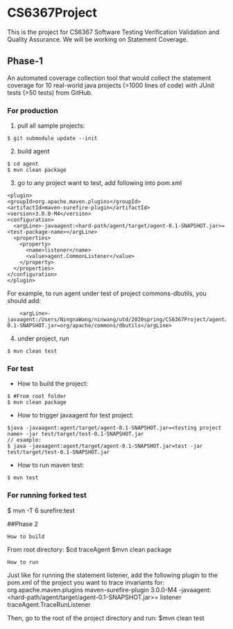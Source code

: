 # CS6367Project
This is the project for CS6367 Software Testing Verification Validation and Quality Assurance.
We will be working on Statement Coverage.


## Phase-1
An automated coverage collection tool that would collect the statement coverage for 10 real-world java projects (>1000 lines of code) with JUnit tests (>50 tests) from GitHub.

### For production
1. pull all sample projects:
```
$ git submodule update --init
```

2. build agent
```
$ cd agent
$ mvn clean package
```

3. go to any project want to test, add following into pom.xml
```
<plugin>
<groupId>org.apache.maven.plugins</groupId>
<artifactId>maven-surefire-plugin</artifactId>
<version>3.0.0-M4</version>
<configuration>
  <argLine>-javaagent:<hard-path/agent/target/agent-0.1-SNAPSHOT.jar>=<test-package-name></argLine>
  <properties>
    <property>
      <name>listener</name>
      <value>agent.CommonListener</value>
    </property>
  </properties>
</configuration>
</plugin>
```

For example, to run agent under test of project commons-dbutils, you should add:
```
    <argLine>-javaagent:/Users/NingnaWang/ninwang/utd/2020spring/CS6367Project/agent/target/agent-0.1-SNAPSHOT.jar=org/apache/commons/dbutils</argLine>
```

4. under project, run
```
$ mvn clean test
```

### For test
- How to build the project:
```
$ #From root folder
$ mvn clean package
```
- How to trigger javaagent for test project:
```
$java -javaagent:agent/target/agent-0.1-SNAPSHOT.jar=<testing project name> -jar test/target/test-0.1-SNAPSHOT.jar
// example:
$ java -javaagent:agent/target/agent-0.1-SNAPSHOT.jar=test -jar test/target/test-0.1-SNAPSHOT.jar
```
- How to run maven test:
```
$ mvn test
```

### For running forked test
$ mvn -T 6 surefire:test

##Phase 2
```
How to build
```
From root directory:
$cd traceAgent
$mvn clean package

```
How to run
```
Just like for running the statement listener, add the following plugin to the pom.xml of the project you want to trace invariants for:
<plugin>
<groupId>org.apache.maven.plugins</groupId>
<artifactId>maven-surefire-plugin</artifactId>
<version>3.0.0-M4</version>
<configuration>
  <argLine>-javaagent:<hard-path/agent/target/agent-0.1-SNAPSHOT.jar>=<test-package-name></argLine>
  <properties>
    <property>
      <name>listener</name>
      <value>traceAgent.TraceRunListener</value>
    </property>
  </properties>
</configuration>
</plugin>

Then, go to the root of the project directory and run:
$mvn clean test